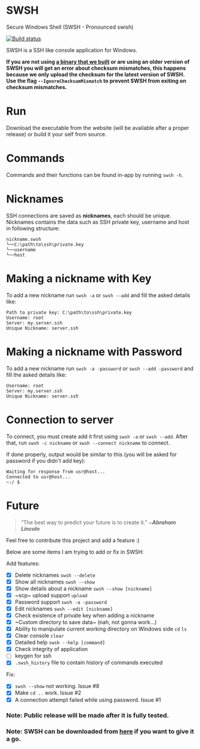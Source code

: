 # SWSH
Secure Windows Shell (SWSH - Pronounced swish)

[![Build status](https://ci.appveyor.com/api/projects/status/s8ingehivcjcp084/branch/master?svg=true)](https://ci.appveyor.com/project/muhammadmuzzammil1998/swsh/branch/master)
  		  
SWSH is a SSH like console application for Windows.
 
**If you are not using [a binary that we built](https://github.com/SecureWindowsShell/SWSH/releases/tag/beta-1.2) or are using an older version of SWSH you will get an error about checksum mismatches, this happens because we only upload the checksum for the latest version of SWSH. Use the flag `--IgnoreChecksumMismatch` to prevent SWSH from exiting on checksum mismatches.**

# Run
Download the executable from the website (will be available after a proper release) or build it your self from source.

# Commands
Commands and their functions can be found in-app by running ```swsh -h```.

# Nicknames
SSH connections are saved as **nicknames**, each should be unique.
Nicknames contains the data such as SSH private key, username and host in following structure:
```
nickname.swsh
└──C:\path\to\ssh\private.key
└──username
└──host
```
# Making a nickname with Key
To add a new nickname run ```swsh -a``` or ```swsh --add``` and fill the asked details like:
```
Path to private key: C:\path\to\ssh\private.key
Username: root
Server: my.server.ssh
Unique Nickname: server.ssh
```
# Making a nickname with Password
To add a new nickname run ```swsh -a -password``` or ```swsh --add -password``` and fill the asked details like:
```
Username: root
Server: my.server.ssh
Unique Nickname: server.ssh
```
# Connection to server
To connect, you must create add it first using ```swsh -a``` or ```swsh --add```. After that, run ```swsh -c nickname``` or ```swsh --connect nickname``` to connect.

If done properly, output would be similar to this (you will be asked for password if you didn't add key):
```
Waiting for response from usr@host...
Connected to usr@host...
~:/ $ 
```
# Future
> “The best way to predict your future is to create it.” ~***Abraham Lincoln***

Feel free to contribute this project and add a feature :)

Below are some items I am trying to add or fix in SWSH:

Add features:
- [x] Delete nicknames ```swsh --delete```
- [x] Show all nicknames ```swsh --show```
- [x] Show details about a nickname ```swsh --show [nickname]```
- [x] ~scp~ upload support ```upload```
- [x] Password support ```swsh -a -password```
- [x] Edit nicknames ```swsh --edit [nickname]```
- [x] Check existence of private key when adding a nickname
- [x] ~Custom directory to save data~ (nah, not gonna work...) 
- [x] Ability to manipulate current working directory on Windows side ```cd``` ```ls```
- [x] Clear console ```clear```
- [x] Detailed help ```swsh --help [command]```
- [x] Check integrity of application
- [ ] keygen for ssh
- [x] ```.swsh_history``` file to contain history of commands executed

Fix:
- [x] ```swsh --show``` not working. Issue #8
- [x] Make ```cd ..``` work. Issue #2
- [x] A connection attempt failed while using password. Issue #1
### Note: Public release will be made after it is fully tested.
### Note: SWSH can be downloaded from [here](https://github.com/muhammadmuzzammil1998/SWSH/releases/) if you want to give it a go.

